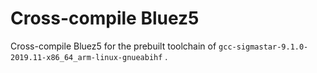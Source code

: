 # Cross-compile Bluez5

Cross-compile Bluez5 for the prebuilt toolchain of `gcc-sigmastar-9.1.0-2019.11-x86_64_arm-linux-gnueabihf` . 
